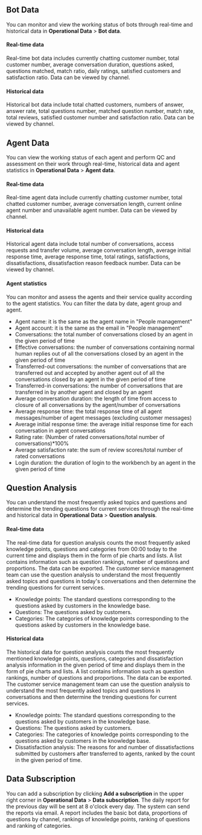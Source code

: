 ﻿## Bot Data
You can monitor and view the working status of bots through real-time and historical data in **Operational Data** > **Bot data**.

#### Real-time data
Real-time bot data includes currently chatting customer number, total customer number, average conversation duration, questions asked, questions matched, match ratio, daily ratings, satisfied customers and satisfaction ratio. Data can be viewed by channel.

#### Historical data
Historical bot data include total chatted customers, numbers of answer, answer rate, total questions number, matched question number, match rate, total reviews, satisfied customer number and satisfaction ratio. Data can be viewed by channel.

## Agent Data
You can view the working status of each agent and perform QC and assessment on their work through real-time, historical data and agent statistics in **Operational Data** > **Agent data**.

#### Real-time data
Real-time agent data include  currently chatting customer number, total chatted customer number, average conversation length, current online agent number and unavailable agent number. Data can be viewed by channel.

#### Historical data
Historical agent data include total number of conversations, access requests and transfer volume, average conversation length, average initial response time, average response time, total ratings, satisfactions, dissatisfactions, dissatisfaction reason feedback number. Data can be viewed by channel.

#### Agent statistics
You can monitor and assess the agents and their service quality according to the agent statistics. You can filter the data by date, agent group and agent.
- Agent name: it is the same as the agent name in "People management"
- Agent account: it is the same as the email in "People management"
- Conversations: the total number of conversations closed by an agent in the given period of time
- Effective conversations: the number of conversations containing normal human replies out of all the conversations closed by an agent in the given period of time
- Transferred-out conversations: the number of conversations that are transferred out and accepted by another agent out of all the conversations closed by an agent in the given period of time
- Transferred-in conversations: the number of conversations that are transferred in by another agent and closed by an agent
- Average conversation duration: the length of time from access to closure of all conversations by the agent/number of conversations
- Average response time: the total response time of all agent messages/number of agent messages (excluding customer messages)
- Average initial response time: the average initial response time for each conversation in agent conversations
- Rating rate: (Number of rated conversations/total number of conversations)\*100%
- Average satisfaction rate: the sum of review scores/total number of rated conversations
- Login duration: the duration of login to the workbench by an agent in the given period of time

## Question Analysis
You can understand the most frequently asked topics and questions and determine the trending questions for current services through the real-time and historical data in **Operational Data** > **Question analysis**.

#### Real-time data
The real-time data for question analysis counts the most frequently asked knowledge points, questions and categories from 00:00 today to the current time and displays them in the form of pie charts and lists. A list contains information such as question rankings, number of questions and proportions. The data can be exported.
The customer service management team can use the question analysis to understand the most frequently asked topics and questions in today's conversations and then determine the trending questions for current services.
- Knowledge points: The standard questions corresponding to the questions asked by customers in the knowledge base.
- Questions: The questions asked by customers.
- Categories: The categories of knowledge points corresponding to the questions asked by customers in the knowledge base.

#### Historical data
The historical data for question analysis counts the most frequently mentioned knowledge points, questions, categories and dissatisfaction analysis information in the given period of time and displays them in the form of pie charts and lists. A list contains information such as question rankings, number of questions and proportions. The data can be exported.
The customer service management team can use the question analysis to understand the most frequently asked topics and questions in conversations and then determine the trending questions for current services.
- Knowledge points: The standard questions corresponding to the questions asked by customers in the knowledge base.
- Questions: The questions asked by customers.
- Categories: The categories of knowledge points corresponding to the questions asked by customers in the knowledge base.
- Dissatisfaction analysis: The reasons for and number of dissatisfactions submitted by customers after transferred to agents, ranked by the count in the given period of time.

## Data Subscription
You can add a subscription by clicking **Add a subscription** in the upper right corner in **Operational Data** > **Data subscription**. The daily report for the previous day will be sent at 8 o'clock every day.
The system can send the reports via email. A report includes the basic bot data, proportions of questions by channel, rankings of knowledge points, ranking of questions and ranking of categories.
